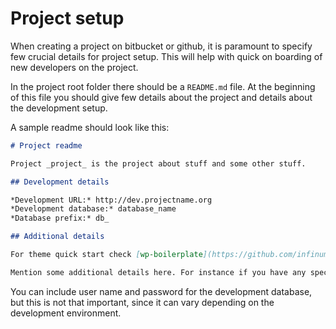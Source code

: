 # Project setup

When creating a project on bitbucket or github, it is paramount to specify few crucial details for project setup. This will help with quick on boarding of new developers on the project.

In the project root folder there should be a `README.md` file. At the beginning of this file you should give few details about the project and details about the development setup.

A sample readme should look like this:

```md
# Project readme

Project _project_ is the project about stuff and some other stuff.

## Development details

*Development URL:* http://dev.projectname.org
*Development database:* database_name
*Database prefix:* db_

## Additional details

For theme quick start check [wp-boilerplate](https://github.com/infinum/wp-boilerplate) readme.

Mention some additional details here. For instance if you have any special deployment techniques from development to staging.
```

You can include user name and password for the development database, but this is not that important, since it can vary depending on the development environment.
